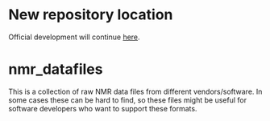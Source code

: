 New repository location
=======================
Official development will continue [here](https://gitlab.science.ru.nl/mrrc/nmrzoo/nmr_datafiles).


# nmr_datafiles
This is a collection of raw NMR data files from different vendors/software. In some cases these can be hard to find, so these files might be useful for software developers who want to support these formats.
